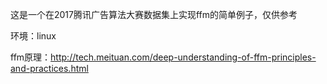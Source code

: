 这是一个在2017腾讯广告算法大赛数据集上实现ffm的简单例子，仅供参考

环境：linux

ffm原理：http://tech.meituan.com/deep-understanding-of-ffm-principles-and-practices.html


